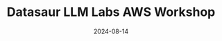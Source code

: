 ---
title: Datasaur LLM Labs AWS Workshop
level: 300
duration: 1 hour
date: 2024-08-14
image: /images/AWS_workshop_3.png
description: Learn how to use Datasaur's LLM Labs to help you validate the right LLM for your project.

# categories is the overall themes covered. 
categories: [DevOps, Containers, Security]

# tags are the technologies covered in the workshop
tags: [ECS, Code Pipeline]

# Full URL to the workshop
workshop_url: https://datasaur.awsworkshop.io/
---